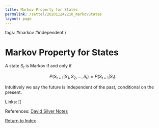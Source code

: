 ```yaml
---
title: Markov Property for States
permalink: /zettel/202011242210_markovStates
layout: page
---
```

tags: #markov #independent \

# Markov Property for States

A state $S_t$ is Markov if and only if

$$
P ( S_{t+1} | S_1, S_2, \dots, S_t) = P ( S_{t+1} | S_t )
$$

Intuitively we say the future is independent of the past, conditional on the present.

Links: []

References: [David Silver Notes](https://www.davidsilver.uk/wp-content/uploads/2020/03/MDP.pdf)

[Return to Index](index)